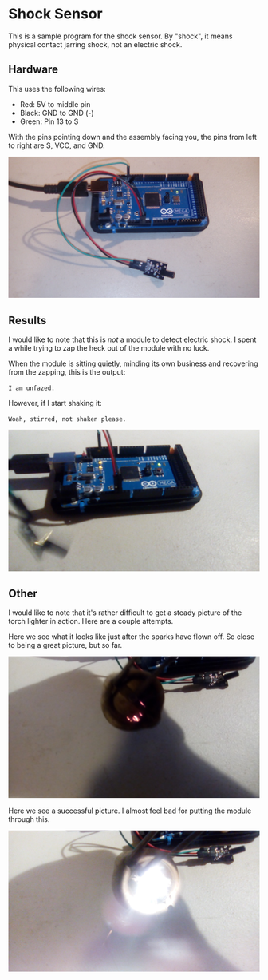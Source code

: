 # Shock Sensor

This is a sample program for the shock sensor. By "shock", it means physical contact jarring shock, not an electric shock.



## Hardware

This uses the following wires:
- Red: 5V to middle pin
- Black: GND to GND (-)
- Green: Pin 13 to S

With the pins pointing down and the assembly facing you, the pins from left to right are S, VCC, and GND.

![wiring](pictures/wiring.jpg)



## Results

I would like to note that this is *not* a module to detect electric shock. I spent a while trying to zap the heck out of the module with no luck.

When the module is sitting quietly, minding its own business and recovering from the zapping, this is the output:

`I am unfazed.`

However, if I start shaking it:

`Woah, stirred, not shaken please.`

![shaken](pictures/shaken.jpg)





## Other

I would like to note that it's rather difficult to get a steady picture of the torch lighter in action. Here are a couple attempts.

Here we see what it looks like just after the sparks have flown off. So close to being a great picture, but so far.

![fail](pictures/fail.jpg)

Here we see a successful picture. I almost feel bad for putting the module through this.

![FIRE](pictures/FIRE.jpg)
